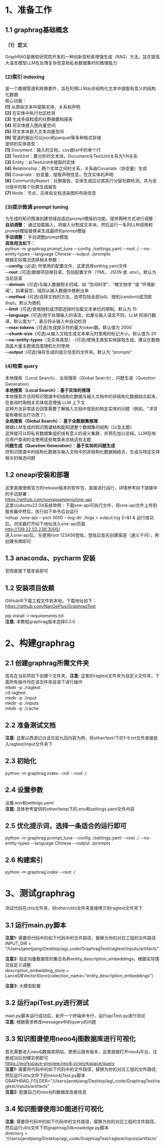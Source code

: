 # 1、准备工作
## 1.1 graphrag基础概念
### （1）定义
GraphRAG是微软研究院开发的一种创新型检索增强生成（RAG）方法，旨在提高大语言模型LLM在处理复杂信息和私有数据集时的推理能力    

### (2)索引 indexing 
是一个数据管道和转换套件，旨在利用LLM从非结构化文本中提取有意义的结构化数据    
核心功能：    
**[1]** 从原始文本中提取实体、关系和声明    
**[2]** 在实体中执行社区检测    
**[3]** 生成多级粒度的社群摘要和报告     
**[4]** 将实体嵌入图向量空间     
**[5]** 将文本块嵌入文本向量空间     
**[6]** 管道的输出可以json和parquet等多种格式存储      
提供的实体类型：   
**[1]** Document：输入的文档，csv或txt中的单个行     
**[2]** TextUnit：要分析的文本块，Document与TextUnit关系为1:N关系         
**[3]** Entity：从TextUnit中提取的实体         
**[4]** Relationship：两个实体之间的关系，关系由Covariate（协变量）生成        
**[5]** Covariate：协变量，提取声明信息，包含实体的声明       
**[6]** CommunityReport：社群报告，实体生成后对其执行分层社群检测，并为该分层中的每个社群生成报告        
**[7]** Node：节点，实体和文档渲染图的布局信息     

### (3)提示微调 prompt tuning
为生成的知识图谱创建领域自适应prompt模版的功能，提供两种方式进行调整：      
**自动调整：** 通过加载输入，将输入分割成文本块，然后运行一系列LLM调用和prompt模版替换来生成最终的prompt模版     
**手动调整：** 手动调整prompt模版             
**具体用法如下：**      
python -m graphrag.prompt_tune --config ./settings.yaml --root ./ --no-entity-types --language Chinese --output ./prompts       
根据实际情况选择相关参数：           
**--config** :(必选) 所使用的配置文件，这里选择setting.yaml文件     
**--root** :(可选)数据项目根目录，包括配置文件（YML、JSON 或 .env）。默认为当前目录       
**--domain** :(可选)与输入数据相关的域，如 “空间科学”、“微生物学 ”或 “环境新闻”。如果留空，域将从输入数据中推断出来     
**--method** :(可选)选择文档的方法。选项包括全部(all)、随机(random)或顶部(top)。默认为随机       
**--limit** :(可选)使用随机或顶部选择时加载文本单位的限制。默认为 15     
**--language** :(可选)用于处理输入的语言。如果与输入语言不同，LLM 将进行翻译。默认值为“”，表示将从输入中自动检测     
**--max-tokens** :(可选)生成提示符的最大token数。默认值为 2000     
**--chunk-size** :(可选)从输入文档生成文本单元时使用的标记大小。默认值为 20     
**--no-entity-types**（无实体类型） :(可选)使用无类型实体提取生成。建议在数据涵盖大量主题或高度随机化时使用        
**--output** :(可选)保存生成的提示信息的文件夹。默认为 “prompts”    

### (4)检索 query
本地搜索（Local Search）、全局搜索（Global Search）、问题生成（Question Generation）       
**本地搜索（Local Search）：基于实体的推理**     
本地搜索方法将知识图谱中的结构化数据与输入文档中的非结构化数据结合起来，在查询时用相关实体信息增强 LLM 上下文    
这种方法非常适合回答需要了解输入文档中提到的特定实体的问题（例如，"洋甘菊有哪些治疗功效？）        
**全局搜索（Global Search）： 基于全数据集推理**       
根据LLM生成的知识图谱结构能知道整个数据集的结构（以及主题）     
这样就可以将私有数据集组织成有意义的语义集群，并预先加以总结。LLM在响应用户查询时会使用这些聚类来总结这些主题    
**问题生成（Question Generation）：基于实体的问题生成**        
将知识图谱中的结构化数据与输入文档中的非结构化数据相结合，生成与特定实体相关的候选问题       

## 1.2 oneapi安装和部署    
这里直接使用官方的release版本的软件包，直接进行运行，详情参考如下链接中的手动部署：      
https://github.com/songquanpeng/one-api      
这里以ubuntu22.04系统举例：下载one-api可执行文件，将one-api文件上传到服务器中然后，执行如下命令后台运行         
nohup ./one-api --port 3000 --log-dir ./logs > output.log 2>&1 &
运行成功后，浏览器打开如下地址进入one-api页面        
http://139.22.52.238:3000/         
进入one-api后，先使用root 123456登陆，登陆后首先创建渠道（通义千问），再创建令牌即可               

## 1.3 anaconda、pycharm 安装   
官网直接下载安装即可     

## 1.2 安装项目依赖
GitHub中下载工程文件到本地，下载地址如下：     
https://github.com/NanGePlus/GraphragTest       

pip install -r requirements.txt    
**注意:** 本教程graphrag版本选择0.3.0

# 2、构建graphrag
## 2.1 创建graphrag所需文件夹
首先在当前项目下创建个文件夹，**注意:** 这里的ragtest文件夹为自定义文件夹，下面所有操作均在该文件夹目录下进行操作     
mkdir -p ./ragtest       
cd ragtest     
mkdir -p ./input         
mkdir -p ./inputs         
mkdir -p ./cache        

## 2.2 准备测试文档
**注意:** 这里以西游记白话文前九回内容为例，将other/text/下的1-9.txt文件直接放入ragtest/input文件夹下       

## 2.3 初始化   
python -m graphrag.index --init  --root ./        

## 2.4 设置参数
设置.env和settings.yaml       
**注意:** 具体参考提供的other/temp下的.env和settings.yaml文件内容                  

## 2.5 优化提示词，选择一条适合的运行即可
python -m graphrag.prompt_tune --config ./settings.yaml --root ./ --no-entity-types --language Chinese --output ./prompts    

## 2.6 构建索引
python -m graphrag.index --root ./       


# 3、测试graphrag     
测试代码在utils文件夹，将other/utils文件夹直接拷贝到ragtest文件夹下
## 3.1 运行main.py脚本
**注意1:** 需要将代码中的如下代码中的文件路径，替换为你的对应工程的文件路径    
INPUT_DIR = "/Users/janetjiang/Desktop/agi_code/GraphragTest/ragtest/inputs/artifacts" 

**注意2:** 指定向量数据库的集合名称entity_description_embeddings，根据实际情况自定义调整   
description_embedding_store = LanceDBVectorStore(collection_name="entity_description_embeddings")

**注意3:** 大模型配置     


## 3.2 运行apiTest.py进行测试
main.py脚本运行成功后，新开一个终端命令行，运行apiTest.py进行测试        
**注意:** 根据需求修改messages中的query的问题       

## 3.3 知识图谱使用neoo4j图数据库进行可视化
首先需要进入neo4j数据库网站，使用云服务版本，这里直接打开neo4j平台，注册成功后创建实例即可       
https://workspace-preview.neo4j.io/workspace/query    
**注意1:** 需要将代码中的如下代码中的文件路径，替换为你的对应工程的文件路径,然后运行utils文件下的neoo4jTest.py脚本              
GRAPHRAG_FOLDER="/Users/janetjiang/Desktop/agi_code/GraphragTest/ragtest/inputs/artifacts"      
**注意2:** 配置自己的neo4j的数据库连接信息            

## 3.4 知识图谱使用3D图进行可视化 
**注意:** 需要将代码中的如下代码中的文件路径，替换为你的对应工程的文件路径，然后运行utils文件下的graphrag3dknowledge.py脚本            
directory = '/Users/janetjiang/Desktop/agi_code/GraphragTest/ragtest/inputs/artifacts'        
